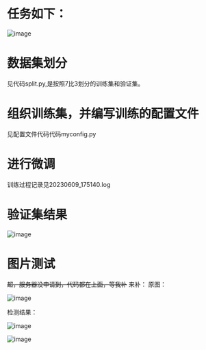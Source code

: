 # 任务如下：
![image](https://github.com/LijunZhang01/Openmmlab_AI/assets/87029081/71295278-9837-475d-b677-4f0fdb3e8269)
# 数据集划分
见代码split.py,是按照7比3划分的训练集和验证集。
# 组织训练集，并编写训练的配置文件
见配置文件代码代码myconfig.py
# 进行微调
训练过程记录见20230609_175140.log
# 验证集结果
![image](https://github.com/LijunZhang01/Openmmlab_AI/assets/87029081/49f78489-aada-4095-a12f-a104f0a738e1)
# 图片测试
~~超，服务器没申请到，代码都在上面，等我补~~
来补：
原图：

![image](https://github.com/LijunZhang01/Openmmlab_AI/assets/87029081/dd9ee6bd-6337-403a-8213-992e86ae94da)

检测结果：

![image](https://github.com/LijunZhang01/Openmmlab_AI/assets/87029081/da00aab8-c761-43ee-98d0-138d1ff202b7)

![image](https://github.com/LijunZhang01/Openmmlab_AI/assets/87029081/00cac352-90b1-4dc6-9351-b233eea83318)

